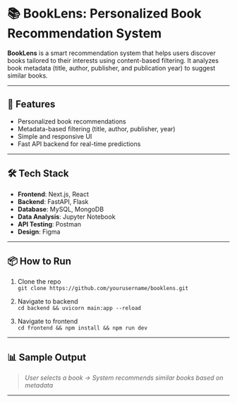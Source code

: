 # 📚 BookLens: Personalized Book Recommendation System

**BookLens** is a smart recommendation system that helps users discover books tailored to their interests using content-based filtering. It analyzes book metadata (title, author, publisher, and publication year) to suggest similar books.

---

## 🚀 Features

- Personalized book recommendations
- Metadata-based filtering (title, author, publisher, year)
- Simple and responsive UI
- Fast API backend for real-time predictions

---

## 🛠 Tech Stack

- **Frontend**: Next.js, React  
- **Backend**: FastAPI, Flask  
- **Database**: MySQL, MongoDB  
- **Data Analysis**: Jupyter Notebook  
- **API Testing**: Postman  
- **Design**: Figma

---

## 📦 How to Run

1. Clone the repo  
   `git clone https://github.com/yourusername/booklens.git`

2. Navigate to backend  
   `cd backend && uvicorn main:app --reload`

3. Navigate to frontend  
   `cd frontend && npm install && npm run dev`

---

## 📊 Sample Output

> *User selects a book -> System recommends similar books based on metadata*

---

